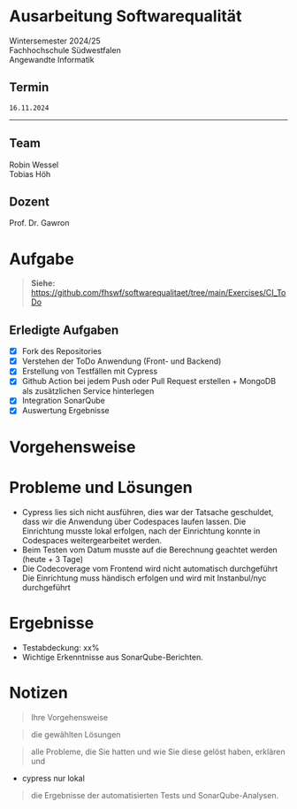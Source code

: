 # Ausarbeitung Softwarequalität
Wintersemester 2024/25 <br>
Fachhochschule Südwestfalen<br>
Angewandte Informatik

Termin
--------------------------------
    16.11.2024
--------------------------------

## Team
Robin Wessel<br>
Tobias Höh

## Dozent
Prof. Dr. Gawron

# Aufgabe
> **Siehe:** https://github.com/fhswf/softwarequalitaet/tree/main/Exercises/CI_ToDo

## Erledigte Aufgaben

 - [x] Fork des Repositories
 - [x] Verstehen der ToDo Anwendung (Front- und Backend)
 - [x] Erstellung von Testfällen mit Cypress
 - [x] Github Action bei jedem Push oder Pull Request erstellen
        + MongoDB als zusätzlichen Service hinterlegen
 - [x] Integration SonarQube
 - [x] Auswertung Ergebnisse

# Vorgehensweise

# Probleme und Lösungen
- Cypress lies sich nicht ausführen, dies war der Tatsache geschuldet, dass wir die Anwendung über Codespaces laufen lassen.
Die Einrichtung musste lokal erfolgen, nach der Einrichtung konnte in Codespaces weitergearbeitet werden.
- Beim Testen vom Datum musste auf die Berechnung geachtet werden (heute + 3 Tage)
- Die Codecoverage vom Frontend wird nicht automatisch durchgeführt
Die Einrichtung muss händisch erfolgen und wird mit Instanbul/nyc durchgeführt

# Ergebnisse
- Testabdeckung: xx%
- Wichtige Erkenntnisse aus SonarQube-Berichten.

# Notizen

> Ihre Vorgehensweise

> die gewählten Lösungen

> alle Probleme, die Sie hatten und wie Sie diese gelöst haben, erklären und
- cypress nur lokal

> die Ergebnisse der automatisierten Tests und SonarQube-Analysen.